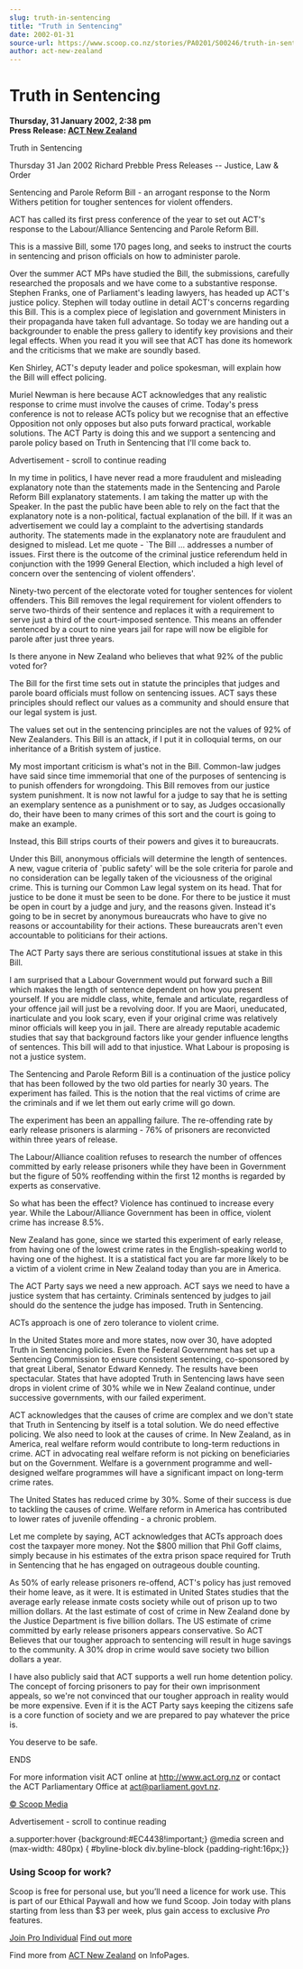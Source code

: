 ```yaml
---
slug: truth-in-sentencing
title: "Truth in Sentencing"
date: 2002-01-31
source-url: https://www.scoop.co.nz/stories/PA0201/S00246/truth-in-sentencing.htm
author: act-new-zealand
---
```

Truth in Sentencing
===================

**Thursday, 31 January 2002, 2:38 pm**  
**Press Release: [ACT New Zealand](https://info.scoop.co.nz/ACT_New_Zealand)**

Truth in Sentencing

Thursday 31 Jan 2002 Richard Prebble Press Releases -- Justice, Law & Order

Sentencing and Parole Reform Bill - an arrogant response to the Norm Withers petition for tougher sentences for violent offenders.

ACT has called its first press conference of the year to set out ACT's response to the Labour/Alliance Sentencing and Parole Reform Bill.

This is a massive Bill, some 170 pages long, and seeks to instruct the courts in sentencing and prison officials on how to administer parole.

Over the summer ACT MPs have studied the Bill, the submissions, carefully researched the proposals and we have come to a substantive response. Stephen Franks, one of Parliament's leading lawyers, has headed up ACT's justice policy. Stephen will today outline in detail ACT's concerns regarding this Bill. This is a complex piece of legislation and government Ministers in their propaganda have taken full advantage. So today we are handing out a backgrounder to enable the press gallery to identify key provisions and their legal effects. When you read it you will see that ACT has done its homework and the criticisms that we make are soundly based.

Ken Shirley, ACT's deputy leader and police spokesman, will explain how the Bill will effect policing.

Muriel Newman is here because ACT acknowledges that any realistic response to crime must involve the causes of crime. Today's press conference is not to release ACTs policy but we recognise that an effective Opposition not only opposes but also puts forward practical, workable solutions. The ACT Party is doing this and we support a sentencing and parole policy based on Truth in Sentencing that I'll come back to.

Advertisement - scroll to continue reading





In my time in politics, I have never read a more fraudulent and misleading explanatory note than the statements made in the Sentencing and Parole Reform Bill explanatory statements. I am taking the matter up with the Speaker. In the past the public have been able to rely on the fact that the explanatory note is a non-political, factual explanation of the bill. If it was an advertisement we could lay a complaint to the advertising standards authority. The statements made in the explanatory note are fraudulent and designed to mislead. Let me quote - \`The Bill ... addresses a number of issues. First there is the outcome of the criminal justice referendum held in conjunction with the 1999 General Election, which included a high level of concern over the sentencing of violent offenders'.

Ninety-two percent of the electorate voted for tougher sentences for violent offenders. This Bill removes the legal requirement for violent offenders to serve two-thirds of their sentence and replaces it with a requirement to serve just a third of the court-imposed sentence. This means an offender sentenced by a court to nine years jail for rape will now be eligible for parole after just three years.

Is there anyone in New Zealand who believes that what 92% of the public voted for?

The Bill for the first time sets out in statute the principles that judges and parole board officials must follow on sentencing issues. ACT says these principles should reflect our values as a community and should ensure that our legal system is just.

The values set out in the sentencing principles are not the values of 92% of New Zealanders. This Bill is an attack, if I put it in colloquial terms, on our inheritance of a British system of justice.

My most important criticism is what's not in the Bill. Common-law judges have said since time immemorial that one of the purposes of sentencing is to punish offenders for wrongdoing. This Bill removes from our justice system punishment. It is now not lawful for a judge to say that he is setting an exemplary sentence as a punishment or to say, as Judges occasionally do, their have been to many crimes of this sort and the court is going to make an example.

Instead, this Bill strips courts of their powers and gives it to bureaucrats.

Under this Bill, anonymous officials will determine the length of sentences. A new, vague criteria of \`public safety' will be the sole criteria for parole and no consideration can be legally taken of the viciousness of the original crime. This is turning our Common Law legal system on its head. That for justice to be done it must be seen to be done. For there to be justice it must be open in court by a judge and jury, and the reasons given. Instead it's going to be in secret by anonymous bureaucrats who have to give no reasons or accountability for their actions. These bureaucrats aren't even accountable to politicians for their actions.

The ACT Party says there are serious constitutional issues at stake in this Bill.

I am surprised that a Labour Government would put forward such a Bill which makes the length of sentence dependent on how you present yourself. If you are middle class, white, female and articulate, regardless of your offence jail will just be a revolving door. If you are Maori, uneducated, inarticulate and you look scary, even if your original crime was relatively minor officials will keep you in jail. There are already reputable academic studies that say that background factors like your gender influence lengths of sentences. This bill will add to that injustice. What Labour is proposing is not a justice system.

The Sentencing and Parole Reform Bill is a continuation of the justice policy that has been followed by the two old parties for nearly 30 years. The experiment has failed. This is the notion that the real victims of crime are the criminals and if we let them out early crime will go down.

The experiment has been an appalling failure. The re-offending rate by early release prisoners is alarming - 76% of prisoners are reconvicted within three years of release.

The Labour/Alliance coalition refuses to research the number of offences committed by early release prisoners while they have been in Government but the figure of 50% reoffending within the first 12 months is regarded by experts as conservative.

So what has been the effect? Violence has continued to increase every year. While the Labour/Alliance Government has been in office, violent crime has increase 8.5%.

New Zealand has gone, since we started this experiment of early release, from having one of the lowest crime rates in the English-speaking world to having one of the highest. It is a statistical fact you are far more likely to be a victim of a violent crime in New Zealand today than you are in America.

The ACT Party says we need a new approach. ACT says we need to have a justice system that has certainty. Criminals sentenced by judges to jail should do the sentence the judge has imposed. Truth in Sentencing.

ACTs approach is one of zero tolerance to violent crime.

In the United States more and more states, now over 30, have adopted Truth in Sentencing policies. Even the Federal Government has set up a Sentencing Commission to ensure consistent sentencing, co-sponsored by that great Liberal, Senator Edward Kennedy. The results have been spectacular. States that have adopted Truth in Sentencing laws have seen drops in violent crime of 30% while we in New Zealand continue, under successive governments, with our failed experiment.

ACT acknowledges that the causes of crime are complex and we don't state that Truth in Sentencing by itself is a total solution. We do need effective policing. We also need to look at the causes of crime. In New Zealand, as in America, real welfare reform would contribute to long-term reductions in crime. ACT in advocating real welfare reform is not picking on beneficiaries but on the Government. Welfare is a government programme and well-designed welfare programmes will have a significant impact on long-term crime rates.

The United States has reduced crime by 30%. Some of their success is due to tackling the causes of crime. Welfare reform in America has contributed to lower rates of juvenile offending - a chronic problem.

Let me complete by saying, ACT acknowledges that ACTs approach does cost the taxpayer more money. Not the $800 million that Phil Goff claims, simply because in his estimates of the extra prison space required for Truth in Sentencing that he has engaged on outrageous double counting.

As 50% of early release prisoners re-offend, ACT's policy has just removed their home leave, as it were. It is estimated in United States studies that the average early release inmate costs society while out of prison up to two million dollars. At the last estimate of cost of crime in New Zealand done by the Justice Department is five billion dollars. The US estimate of crime committed by early release prisoners appears conservative. So ACT Believes that our tougher approach to sentencing will result in huge savings to the community. A 30% drop in crime would save society two billion dollars a year.

I have also publicly said that ACT supports a well run home detention policy. The concept of forcing prisoners to pay for their own imprisonment appeals, so we're not convinced that our tougher approach in reality would be more expensive. Even if it is the ACT Party says keeping the citizens safe is a core function of society and we are prepared to pay whatever the price is.

You deserve to be safe.

ENDS

For more information visit ACT online at http://www.act.org.nz or contact the ACT Parliamentary Office at act@parliament.govt.nz.

[© Scoop Media](http://www.scoop.co.nz/about/terms.html)  

Advertisement - scroll to continue reading



a.supporter:hover {background:#EC4438!important;} @media screen and (max-width: 480px) { #byline-block div.byline-block {padding-right:16px;}}

### Using Scoop for work?

Scoop is free for personal use, but you’ll need a licence for work use. This is part of our Ethical Paywall and how we fund Scoop. Join today with plans starting from less than $3 per week, plus gain access to exclusive _Pro_ features.  
  
[Join Pro Individual](https://pro.scoop.co.nz/Individual/?from=ProIn24) [Find out more](https://pro.scoop.co.nz/using-scoop-for-work/?from=ProIn24)

Find more from [ACT New Zealand](https://info.scoop.co.nz/ACT_New_Zealand) on InfoPages.